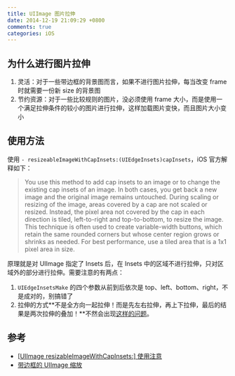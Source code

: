 ```yaml
---
title: UIImage 图片拉伸
date: 2014-12-19 21:09:29 +0800
comments: true
categories: iOS
---
```


## 为什么进行图片拉伸

1. 灵活：对于一些带边框的背景图而言，如果不进行图片拉伸，每当改变 frame 时就需要一份新 size 的背景图
2. 节约资源：对于一些比较规则的图片，没必须使用 frame 大小，而是使用一个满足拉伸条件的较小的图片进行拉伸，这样加载图片变快，而且图片大小变小

## 使用方法

使用 `- resizeableImageWithCapInsets:(UIEdgeInsets)capInsets`，iOS 官方解释如下：

> You use this method to add cap insets to an image or to change the existing cap insets of an image. In both cases, you get back a new image and the original image remains untouched.
During scaling or resizing of the image, areas covered by a cap are not scaled or resized. Instead, the pixel area not covered by the cap in each direction is tiled, left-to-right and top-to-bottom, to resize the image. This technique is often used to create variable-width buttons, which retain the same rounded corners but whose center region grows or shrinks as needed. For best performance, use a tiled area that is a 1x1 pixel area in size.

原理就是对 UIImage 指定了 Insets 后，在 Insets 中的区域不进行拉伸，只对区域外的部分进行拉伸。需要注意的有两点：

1. `UIEdgeInsetsMake` 的四个参数从前到后依次是 top、left、bottom、right，不是成对的，别搞错了
2. 拉伸的方式**不是全方向一起拉伸！而是先左右拉伸，再上下拉伸，最后的结果是两次拉伸的叠加！**不然会出现[这样的问题](http://stackoverflow.com/questions/18605514/how-to-use-uiimage-resizableimagewithcapinsets)。

## 参考

- [[UIImage resizableImageWithCapInsets:] 使用注意](http://www.cnblogs.com/scorpiozj/p/3302270.html)
- [带边框的 UIImage 缩放](http://onevcat.com/2011/12/uiimage/)

